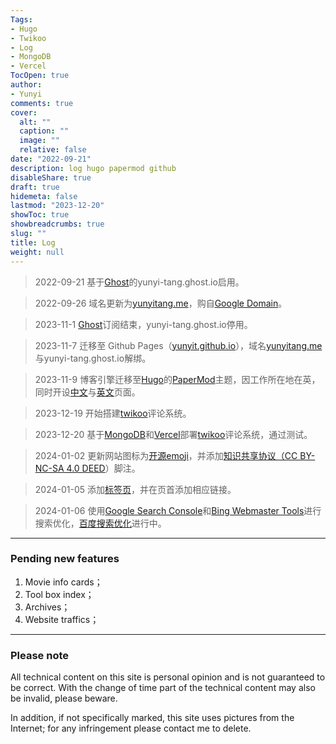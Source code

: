 ```yaml
---
Tags:
- Hugo
- Twikoo
- Log
- MongoDB
- Vercel
TocOpen: true
author:
- Yunyi
comments: true
cover:
  alt: ""
  caption: ""
  image: ""
  relative: false
date: "2022-09-21"
description: log hugo papermod github
disableShare: true
draft: true
hidemeta: false
lastmod: "2023-12-20"
showToc: true
showbreadcrumbs: true
slug: ""
title: Log
weight: null
---
```


> 2022-09-21 基于[Ghost](https://ghost.org/)的yunyi-tang.ghost.io启用。

> 2022-09-26 域名更新为[yunyitang.me](https://www.yunyitang.me/)，购自[Google Domain](https://domains.google.com/registrar)。

> 2023-11-1 [Ghost](https://ghost.org/)订阅结束，yunyi-tang.ghost.io停用。

> 2023-11-7 迁移至 Github Pages（[yunyit.github.io](https://github.com/yunyit/yunyit.github.io)），域名[yunyitang.me](https://www.yunyitang.me/)与yunyi-tang.ghost.io解绑。

> 2023-11-9 博客引擎迁移至[Hugo](https://github.com/gohugoio/hugo)的[PaperMod](https://github.com/adityatelange/hugo-PaperMod)主题，因工作所在地在英，同时开设[中文](https://www.yunyitang.me/zh/)与[英文](https://www.yunyitang.me/en/)页面。

> 2023-12-19 开始搭建[twikoo](https://twikoo.js.org/en/intro.html)评论系统。

> 2023-12-20 基于[MongoDB](https://www.mongodb.com/cloud/atlas/register)和[Vercel](https://vercel.com/signup)部署[twikoo](https://twikoo.js.org/en/intro.html)评论系统，通过测试。

> 2024-01-02 更新网站图标为[开源emoji](https://iconduck.com/emojis/39003/orange-heart)，并添加[知识共享协议（CC BY-NC-SA 4.0 DEED](https://creativecommons.org/licenses/by-nc-sa/4.0/deed.zh-hans)）脚注。

> 2024-01-05 添加[标签页](https://www.sulvblog.cn/posts/blog/hugo_tag_cloud/)，并在页首添加相应链接。

> 2024-01-06 使用[Google Search Console](https://search.google.com/search-console)和[Bing Webmaster Tools](https://www.bing.com/webmasters)进行搜索优化，[百度搜索优化](https://ziyuan.baidu.com)进行中。

---


### Pending new features

1. Movie info cards；
2. Tool box index；
3. Archives；
4. Website traffics；

---

### Please note
All technical content on this site is personal opinion and is not guaranteed to be correct. With the change of time part of the technical content may also be invalid, please beware.

In addition, if not specifically marked, this site uses pictures from the Internet; for any infringement please contact me to delete.